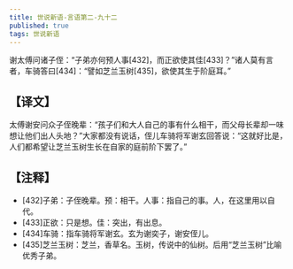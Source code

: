 ```yaml
---
title: 世说新语-言语第二-九十二
published: true
tags: 世说新语
---
```


谢太傅问诸子侄：“子弟亦何预人事[432]，而正欲使其佳[433]？”诸人莫有言者，车骑答曰[434]：“譬如芝兰玉树[435]，欲使其生于阶庭耳。”

## 【译文】

太傅谢安问众子侄晚辈：“孩子们和大人自己的事有什么相干，而父母长辈却一味想让他们出人头地？”大家都没有说话，侄儿车骑将军谢玄回答说：“这就好比是，人们都希望让芝兰玉树生长在自家的庭前阶下罢了。”

## 【注释】

- [432]子弟：子侄晚辈。预：相干。人事：指自己的事。人，在这里用以自代。
- [433]正欲：只是想。佳：突出，有出息。
- [434]车骑：指车骑将军谢玄。玄为谢奕子，谢安侄儿。
- [435]芝兰玉树：芝兰，香草名。玉树，传说中的仙树。后用“芝兰玉树”比喻优秀子弟。
